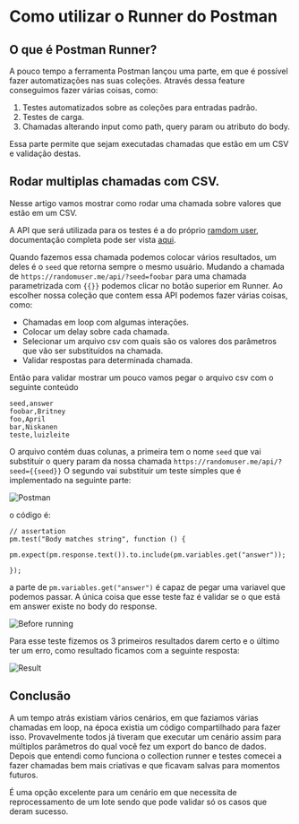 # Como utilizar o Runner do Postman

## O que é Postman Runner?

A pouco tempo a ferramenta Postman lançou uma parte, em que é possível fazer automatizações nas suas coleções. Através dessa 
feature conseguimos fazer várias coisas, como:

1. Testes automatizados sobre as coleções para entradas padrão.
2. Testes de carga.
3. Chamadas alterando input como path, query param ou atributo do body.

Essa parte permite que sejam executadas chamadas que estão em um CSV e validação destas.

## Rodar multiplas chamadas com CSV.

Nesse artigo vamos mostrar como rodar uma chamada sobre valores que estão em um CSV.

A API que será utilizada para os testes é a do próprio [ramdom user](https://randomuser.me/api/), documentação completa pode ser vista [aqui](https://randomuser.me/documentation).

Quando fazemos essa chamada podemos colocar vários resultados, um deles é o `seed` que retorna sempre o mesmo usuário. Mudando 
a chamada de `https://randomuser.me/api/?seed=foobar` para uma chamada parametrizada com `{{}}` podemos clicar no botão superior em Runner.
Ao escolher nossa coleção que contem essa API podemos fazer várias coisas, como:

+ Chamadas em loop com algumas interações.
+ Colocar um delay sobre cada chamada.
+ Selecionar um arquivo csv com quais são os valores dos parâmetros que vão ser substituídos na chamada.  
+ Validar respostas para determinada chamada.

Então para validar mostrar um pouco vamos pegar o arquivo csv com o seguinte conteúdo
```csv
seed,answer
foobar,Britney
foo,April
bar,Niskanen
teste,luizleite
```

O arquivo contém duas colunas, a primeira tem o nome `seed` que vai substituir o query param da nossa chamada `https://randomuser.me/api/?seed={{seed}}`
O segundo vai substituir um teste simples que é implementado na seguinte parte:

![Postman](https://lh5.googleusercontent.com/9UPjGsrRjWaBkGURwxJhRO1JaQyVXc-Hz-HF7lOLK14LUsP23MJnuQPihs1a_EAhKi77tZNYtuuXIv9uOoRk=w1920-h976)

o código é:
```
// assertation
pm.test("Body matches string", function () {
    pm.expect(pm.response.text()).to.include(pm.variables.get("answer"));

});
``` 

a parte de `pm.variables.get("answer")` é capaz de pegar uma variavel que podemos passar. A única coisa que esse teste faz é 
validar se o que está em answer existe no body do response.

![Before running](https://lh4.googleusercontent.com/9ybNLrmOwnKATh-uU9csntmlP3UWsxFxAedZ8W3STkqZ5dlXiRLwDhogNK6gH2-jxgeIs6khtVUxlCzAZ_UA=w1920-h976)

Para esse teste fizemos os 3 primeiros resultados darem certo e o último ter um erro, como resultado ficamos com a seguinte resposta:

![Result](https://lh3.googleusercontent.com/Ft5SGGPFEbCl7X1yyV-hw0Xw5iYqy0IdzqwYEVlzVCKtRBhdjQSUnl4HJ5yY3zG-fuaQjyqSMF_D9H2ueapn=w1920-h976-rw)

## Conclusão

A um tempo atrás existiam vários cenários, em que faziamos várias chamadas em loop, na época existia um código compartilhado para fazer isso. 
Provavelmente todos já tiveram que executar um cenário assim para múltiplos parâmetros do qual você fez um export do banco de dados.
Depois que entendi como funciona o collection runner e testes comecei a fazer chamadas bem mais criativas e que ficavam salvas para momentos
futuros. 

É uma opção excelente para um cenário em que necessita de reprocessamento de um lote sendo que pode validar só os casos que deram sucesso.






 
